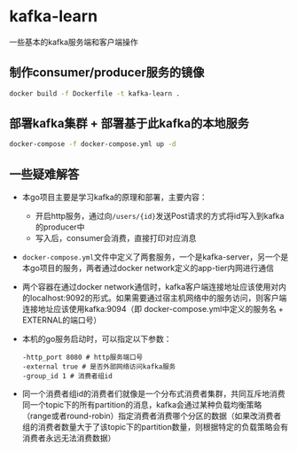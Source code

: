 # kafka-learn

一些基本的kafka服务端和客户端操作

## 制作consumer/producer服务的镜像
```bash
docker build -f Dockerfile -t kafka-learn .
```

## 部署kafka集群 + 部署基于此kafka的本地服务
```bash
docker-compose -f docker-compose.yml up -d
```

## 一些疑难解答

- 本go项目主要是学习kafka的原理和部署，主要内容：
  -  开启http服务，通过向`/users/{id}`发送Post请求的方式将id写入到kafka的producer中
  - 写入后，consumer会消费，直接打印对应消息

- `docker-compose.yml`文件中定义了两套服务，一个是kafka-server，另一个是本go项目的服务，两者通过docker network定义的app-tier内网进行通信
- 两个容器在通过docker network通信时，kafka客户端连接地址应该使用对内的localhost:9092的形式。如果需要通过宿主机网络中的服务访问，则客户端连接地址应该使用kafka:9094（即 docker-compose.yml中定义的服务名 + EXTERNAL的端口号）
- 本机的go服务启动时，可以指定以下参数：
  ```shell
  -http_port 8080 # http服务端口号
  -external true # 是否外部网络访问kafka服务
  -group_id 1 # 消费者组id
  ```

- 同一个消费者组id的消费者们就像是一个分布式消费者集群，共同互斥地消费同一个topic下的所有partition的消息，kafka会通过某种负载均衡策略（range或者round-robin）指定消费者消费哪个分区的数据（如果改消费者组的消费者数量大于了该topic下的partition数量，则根据特定的负载策略会有消费者永远无法消费数据）